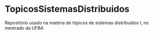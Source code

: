 # TopicosSistemasDistribuidos
Repositório usado na matéria de tópicos de sistemas distribuídos I, no mestrado da UFBA
